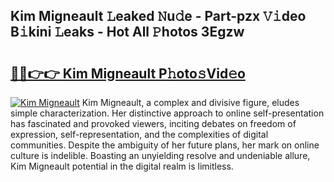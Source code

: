 ## Kim Migneault 𝙻eaked 𝙽u𝚍e - Part-pzx 𝚅𝚒deo B𝚒kini 𝙻eaks - Hot All 𝙿hotos 3Egzw

# <h2><a href="http://ld67f2.urlbe.top/?page=Kim+Migneault">🔗🔗👉👉 Kim Migneault P𝚑oto𝚜Vid𝚎o</a></h2>

[![Kim Migneault](https://i.imgur.com/eBuTRDB.gif)](http://ld67f2.urlbe.top/?page=Kim+Migneault)
Kim Migneault, a complex and divisive figure, eludes simple characterization. Her distinctive approach to online self-presentation has fascinated and provoked viewers, inciting debates on freedom of expression, self-representation, and the complexities of digital communities. Despite the ambiguity of her future plans, her mark on online culture is indelible. Boasting an unyielding resolve and undeniable allure, Kim Migneault potential in the digital realm is limitless.
